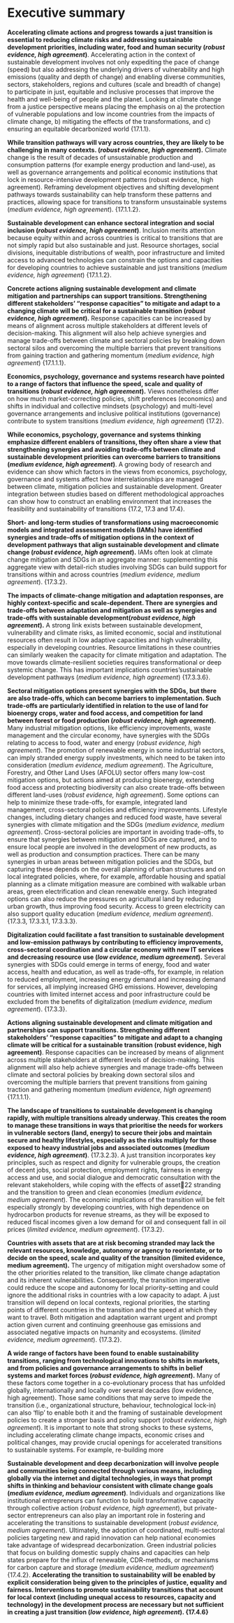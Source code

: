# Executive summary
**Accelerating climate actions and progress towards a just transition is essential to reducing climate risks and addressing sustainable development priorities, including water, food and human security (_robust evidence, high agreement_)**. Accelerating action in the context of sustainable development involves not only expediting the pace of change (speed) but also addressing the underlying drivers of vulnerability and high emissions (quality and depth of change) and enabling diverse communities, sectors, stakeholders, regions and cultures (scale and breadth of change) to participate in just, equitable and inclusive processes that improve the health and well-being of people and the planet. Looking at climate change from a justice perspective means placing the emphasis on a) the protection of vulnerable populations and low income countries from the impacts of climate change, b) mitigating the effects of the transformations, and c) ensuring an equitable decarbonized world {17.1.1}.

**While transition pathways will vary across countries, they are likely to be challenging in many contexts. (_robust evidence, high agreement_).** Climate change is the result of decades of unsustainable production and consumption patterns (for example energy production and land-use), as well as governance arrangements and political economic institutions that lock in resource-intensive development patterns (robust evidence, high agreement). Reframing development objectives and shifting development pathways towards sustainability can help transform these patterns and practices, allowing space for transitions to transform unsustainable systems (_medium evidence, high agreement_). {17.1.1.2}.

**Sustainable development can enhance sectoral integration and social inclusion (_robust evidence, high agreement_)**. Inclusion merits attention because equity within and across countries is critical to transitions that are not simply rapid but also sustainable and just. Resource shortages, social divisions, inequitable distributions of wealth, poor infrastructure and limited access to advanced technologies can constrain the options and capacities for developing countries to achieve sustainable and just transitions (_medium evidence, high agreement_) {17.1.1.2}.

**Concrete actions aligning sustainable development and climate mitigation and partnerships can support transitions. Strengthening different stakeholders’ “response capacities” to mitigate and adapt to a changing climate will be critical for a sustainable transition (_robust evidence, high agreement_).** Response capacities can be increased by means of alignment across multiple stakeholders at different levels of decision-making. This alignment will also help achieve synergies and manage trade-offs between climate and sectoral policies by breaking down sectoral silos and overcoming the multiple barriers that prevent transitions from gaining traction and gathering momentum (_medium evidence, high agreement_) {17.1.1.1}.

**Economics, psychology, governance and systems research have pointed to a range of factors that influence the speed, scale and quality of transitions (_robust evidence, high agreement_).** Views nonetheless differ on how much market-correcting policies, shift preferences (economics) and shifts in individual and collective mindsets (psychology) and multi-level governance arrangements and inclusive political institutions (governance) contribute to system transitions (_medium evidence, high agreement_) {17.2}.

**While economics, psychology, governance and systems thinking emphasize different enablers of transitions, they often share a view that strengthening synergies and avoiding trade-offs between climate and sustainable development priorities can overcome barriers to transitions (_medium evidence, high agreement_)**. A growing body of research and evidence can show which factors in the views from economics, psychology, governance and systems affect how interrelationships are managed
between climate, mitigation policies and sustainable development. Greater integration between studies based on different methodological approaches can show how to construct an enabling environment that increases the feasibility and sustainability of transitions {17.2, 17.3 and 17.4}.

**Short- and long-term studies of transformations using macroeconomic models and integrated assessment models (IAMs) have identified synergies and trade-offs of mitigation options in the context of development pathways that align sustainable development and climate change (_robust evidence, high agreement_).** IAMs often look at climate change mitigation and SDGs in an aggregate manner: supplementing this aggregate view with detail-rich studies involving SDGs can build support for transitions within and across countries (_medium evidence, medium agreement_). {17.3.2}.

**The impacts of climate-change mitigation and adaptation responses, are highly context-specific and scale-dependent. There are synergies and trade-offs between adaptation and mitigation as well as synergies and trade-offs with sustainable development(_robust evidence, high agreement_).** A strong link exists between sustainable development, vulnerability and climate risks, as limited economic, social and institutional resources often result in low adaptive capacities and high vulnerability, especially in developing countries. Resource limitations in these countries can similarly weaken the capacity for climate mitigation and adaptation. The move towards climate-resilient societies requires transformational or deep systemic change. This has important implications countries’sustainable development pathways (_medium evidence, high agreement_) {17.3.3.6}.

**Sectoral mitigation options present synergies with the SDGs, but there are also trade-offs, which can become barriers to implementation. Such trade-offs are particularly identified in relation to the use of land for bioenergy crops, water and food access, and competition for land between forest or food production (_robust evidence, high agreement_).** Many industrial mitigation options, like efficiency improvements, waste management and the circular economy, have synergies with the SDGs relating to access to food, water and energy (_robust evidence, high agreement_). The promotion of renewable energy in some industrial sectors, can imply stranded energy supply investments, which need to be taken into consideration (_medium evidence, medium agreement_). The Agriculture, Forestry, and Other Land Uses (AFOLU) sector offers many low-cost mitigation options, but actions aimed at producing bioenergy, extending food access and protecting biodiversity can also create trade-offs between different land-uses (_robust evidence, high agreement_). Some options can help to minimize these trade-offs, for example, integrated land management, cross-sectoral policies and efficiency improvements. Lifestyle changes, including dietary changes and reduced food waste, have several synergies with climate mitigation and the SDGs (_medium evidence, medium agreement_). Cross-sectoral policies are important in avoiding trade-offs, to ensure that synergies between mitigation and SDGs are captured, and to ensure local people are involved in the development of new products, as well as production and consumption practices. There can be many synergies in urban areas between mitigation policies and the SDGs, but capturing these depends on the overall planning of urban structures and on local integrated policies, where, for example, affordable housing and spatial planning as a climate mitigation measure are combined with walkable urban areas, green electrification and clean renewable energy. Such integrated options can also reduce the pressures on agricultural land by reducing urban growth, thus improving food security. Access to green electricity can also support quality education (_medium evidence, medium agreement_). {17.3.3, 17.3.3.1, 17.3.3.3}.

 **Digitalization could facilitate a fast transition to sustainable development and low-emission 
 pathways by contributing to efficiency improvements, cross-sectoral coordination and a circular 
 economy with new IT services and decreasing resource use (_low evidence, medium agreement_).** 
 Several synergies with SDGs could emerge in terms of energy, food and water access, health and education, as well as trade-offs, for example, in relation to reduced employment, increasing energy demand and increasing demand for services, all implying increased GHG emissions. However, 
developing countries with limited internet access and poor infrastructure could be excluded from the benefits of digitalization (_medium evidence, medium agreement_). {17.3.3}. 

**Actions aligning sustainable development and climate mitigation and partnerships can support 
transitions. Strengthening different stakeholders’ “response capacities” to mitigate and adapt to a changing climate will be critical for a sustainable transition (robust evidence, high agreement)**. Response capacities can be increased by means of alignment across multiple stakeholders at different 
 levels of decision-making. This alignment will also help achieve synergies and manage trade-offs 
 between climate and sectoral policies by breaking down sectoral silos and overcoming the multiple barriers that prevent transitions from gaining traction and gathering momentum (_medium evidence, high agreement_) {17.1.1.1}.

**The landscape of transitions to sustainable development is changing rapidly, with multiple 
 transitions already underway. This creates the room to manage these transitions in ways that 
 prioritise the needs for workers in vulnerable sectors (land, energy) to secure their jobs and  maintain secure and healthy lifestyles, especially as the risks multiply for those exposed to heavy  industrial jobs and associated outcomes (_medium evidence, high agreement_)**. {17.3.2.3}. A just transition incorporates key principles, such as respect and dignity for vulnerable groups, the creation of decent jobs, social protection, employment rights, fairness in energy access and use, and social dialogue and democratic consultation with the relevant stakeholders, while coping with the effects of asset22 stranding and the transition to green and clean economies (_medium evidence, medium agreement_). The economic implications of the transition will be felt especially strongly by developing countries, with 
high dependence on hydrocarbon products for revenue streams, as they will be exposed to reduced fiscal incomes given a low demand for oil and consequent fall in oil prices (_limited evidence, medium agreement_). {17.3.2}. 

**Countries with assets that are at risk becoming stranded may lack the relevant resources, 
 knowledge, autonomy or agency to reorientate, or to decide on the speed, scale and quality of the 
 transition (limited evidence, medium agreement).** The urgency of mitigation might overshadow some 
 of the other priorities related to the transition, like climate change adaptation and its inherent 
 vulnerabilities. Consequently, the transition imperative could reduce the scope and autonomy for local 
 priority-setting and could ignore the additional risks in countries with a low capacity to adapt. A just transition will depend on local contexts, regional priorities, the starting points of different countries in the transition and the speed at which they want to travel. Both mitigation and adaptation warrant urgent 
 and prompt action given current and continuing greenhouse gas emissions and associated negative 
 impacts on humanity and ecosystems. (_limited evidence, medium agreement_). {17.3.2}. 

 **A wide range of factors have been found to enable sustainability transitions, ranging from 
 technological innovations to shifts in markets, and from policies and governance arrangements 
 to shifts in belief systems and market forces (_robust evidence, high agreement_).** Many of these 
 factors come together in a co-evolutionary process that has unfolded globally, internationally and 
 locally over several decades (low evidence, high agreement). Those same conditions that may serve to 
 impede the transition (i.e., organizational structure, behaviour, technological lock-in) can also ‘flip’ to 
 enable both it and the framing of sustainable development policies to create a stronger basis and policy 
 support (_robust evidence, high agreement_). It is important to note that strong shocks to these systems, 
 including accelerating climate change impacts, economic crises and political changes, may provide 
 crucial openings for accelerated transitions to sustainable systems. For example, re-building more

**Sustainable development and deep decarbonization will involve people and communities being connected through various means, including globally via the internet and digital technologies, in ways that prompt shifts in thinking and behaviour consistent with climate change goals (_medium evidence, medium agreement_)**. Individuals and organizations like institutional entrepreneurs can function to build transformative capacity through collective action (_robust evidence, high agreement_), but private-sector entrepreneurs can also play an important role in fostering and accelerating the transitions to sustainable development (_robust evidence, medium agreement_). Ultimately, the adoption of coordinated, multi-sectoral policies targeting new and rapid innovation can help national economies take advantage of widespread decarbonization. Green industrial policies that focus on building domestic supply chains and capacities can help states prepare for the influx of renewable, CDR-methods, or mechanisms for carbon capture and storage (_medium evidence, medium agreement_){17.4.2}.
**Accelerating the transition to sustainability will be enabled by explicit consideration being given to the principles of justice, equality and fairness. Interventions to promote sustainability transitions that account for local context (including unequal access to resources, capacity and technology) in the development process are necessary but not sufficient in creating a just transition (_low evidence, high agreement_). {17.4.6}**
